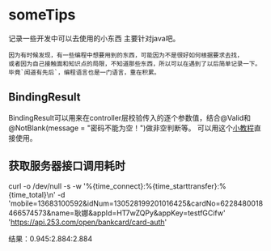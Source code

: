 # someTips
记录一些开发中可以去使用的小东西
主要针对java吧。

    因为有时候发现，有一些编程中想要用到的东西，可能因为不是很好如何根据要求去找，
    或者因为自己接触面和知识点的局限，不知道那些东西，所以可以在遇到了以后简单记录一下。
    毕竟`闻道有先后`，编程语言也是一门语言，重在积累。

## BindingResult

BindingResult可以用来在controller层校验传入的逐个参数值，结合@Valid和@NotBlank(message = "密码不能为空！")做非空判断等。
可以用这个[小教程](https://blog.csdn.net/FU250/article/details/80247930)直接使用。


## 获取服务器接口调用耗时
curl -o /dev/null -s -w '%{time_connect}:%{time_starttransfer}:%{time_total}\n' -d 'mobile=13683100592&idNum=130528199201016425&cardNo=6228480018466574573&name=耿娜&appId=HT7wZQPy&appKey=testfGCifw' 'https://api.253.com/open/bankcard/card-auth'

结果：0.945:2.884:2.884
